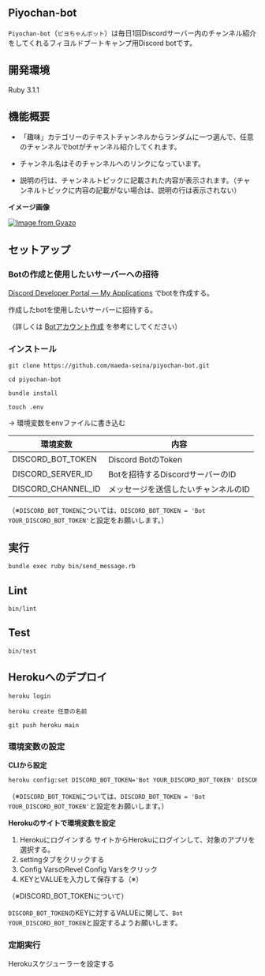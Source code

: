 ## Piyochan-bot
`Piyochan-bot`（`ピヨちゃんボット`）は毎日1回Discordサーバー内のチャンネル紹介をしてくれるフィヨルドブートキャンプ用Discord botです。

## 開発環境
Ruby 3.1.1

## 機能概要

- 「趣味」カテゴリーのテキストチャンネルからランダムに一つ選んで、任意のチャンネルでbotがチャンネル紹介してくれます。

- チャンネル名はそのチャンネルへのリンクになっています。

- 説明の行は、チャンネルトピックに記載された内容が表示されます。（チャンネルトピックに内容の記載がない場合は、説明の行は表示されない）

**イメージ画像**

[![Image from Gyazo](https://i.gyazo.com/cedf61c4ab29f33f8f949409090a0bdf.png)](https://gyazo.com/cedf61c4ab29f33f8f949409090a0bdf)

## セットアップ

### Botの作成と使用したいサーバーへの招待

[Discord Developer Portal — My Applications](https://discord.com/developers/applications/) でbotを作成する。

作成したbotを使用したいサーバーに招待する。

（詳しくは [Botアカウント作成](https://discordpy.readthedocs.io/ja/latest/discord.html) を参考にしてください）

### インストール

`git clone https://github.com/maeda-seina/piyochan-bot.git`

`cd piyochan-bot`

`bundle install`

`touch .env`

→ 環境変数をenvファイルに書き込む

| 環境変数               | 内容                     |
|--------------------|------------------------|
| DISCORD_BOT_TOKEN  | Discord BotのToken      |
| DISCORD_SERVER_ID  | Botを招待するDiscordサーバーのID |
| DISCORD_CHANNEL_ID | メッセージを送信したいチャンネルのID    |

（※`DISCORD_BOT_TOKEN`については、`DISCORD_BOT_TOKEN = 'Bot YOUR_DISCORD_BOT_TOKEN'`と設定をお願いします。）

## 実行
`bundle exec ruby bin/send_message.rb`

## Lint

`bin/lint`

## Test

`bin/test`

## Herokuへのデプロイ

`heroku login`

`heroku create 任意の名前`

`git push heroku main`

### 環境変数の設定

**CLIから設定**

```txt
heroku config:set DISCORD_BOT_TOKEN='Bot YOUR_DISCORD_BOT_TOKEN' DISCORD_SERVER_ID=YOUR_DISCORD_SERVER_ID DISCORD_CHANNEL_ID=YOUR_DISCORD_CHANNEL_ID
```

（※`DISCORD_BOT_TOKEN`については、`DISCORD_BOT_TOKEN = 'Bot YOUR_DISCORD_BOT_TOKEN'`と設定をお願いします。）

**Herokuのサイトで環境変数を設定**

1. Herokuにログインする サイトからHerokuにログインして、対象のアプリを選択する。
2. settingタブをクリックする
3. Config VarsのRevel Config Varsをクリック
4. KEYとVALUEを入力して保存する（※）

（※DISCORD_BOT_TOKENについて）

`DISCORD_BOT_TOKEN`のKEYに対するVALUEに関して、`Bot YOUR_DISCORD_BOT_TOKEN`と設定するようお願いします。

### 定期実行

Herokuスケジューラーを設定する
